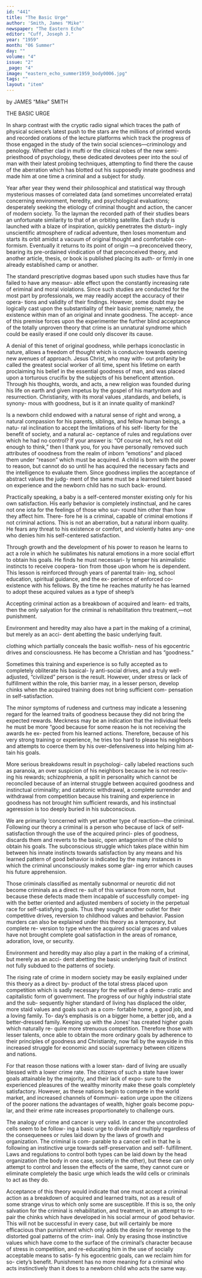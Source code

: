 ```yaml
---
id: "441"
title: "The Basic Urge"
author: 'Smith, James "Mike"'
newspaper: "The Eastern Echo"
editor: "Cuff, Joseph J."
year: "1959"
month: "06 Summer"
day: ""
volume: "4"
issue: "2"
_page: "4"
image: "eastern_echo_summer1959_body0006.jpg"
tags: ""
layout: "item"
---
```

by JAMES “Mike” SMITH

THE BASIC URGE

In sharp contrast with the cryptic radio signal
which traces the path of physical science’s latest
push to the stars are the millions of printed words
and recorded orations of the lecture platforms which
track the progress of those engaged in the study of
the twin social sciences—criminology and penology.
Whether clad in mufti or the clinical robes of the
new semi-priesthood of psychology, these dedicated
devotees peer into the soul of man with their latest
probing techniques, attempting to find there the
cause of the aberration which has blotted out his
supposedly innate goodness and made him at one
time a criminal and a subject for study.

Year after year they wend their philosophical
and statistical way through mysterious masses of
correlated data (and sometimes uncorrelated errata)
concerning environment, heredity, and psychological
evaluations; desperately seeking the etiology of
criminal thought and action, the cancer of modern
society. To the layman the recorded path of their
studies bears an unfortunate similarity to that of an
orbiting satellite. Each study is launched with a
blaze of inspiration, quickly penetrates the disturb-
ingly unscientific atmosphere of radical adventure,
then loses momentum and starts its orbit amidst a
vacuum of original thought and comfortable con-
formism. Eventually it returns to its point of origin
—a preconceived theory, bearing its pre-ordained
vindication of that preconceived theory, and another
article, thesis, or book is published placing its auth-
or firmly in one already established camp or another.

The standard prescriptive dogmas based upon
such studies have thus far failed to have any measur-
able effect upon the constantly increasing rate of
eriminal and moral violations. Since such studies
are conducted for the most part by professionals,
we may readily accept the accuracy of their opera-
tions and validity of their findings. However, some
doubt may be logically cast upon the substantiality
of their basic premise; namely, the existence within
man of an original and innate goodness. The accept-
ance of this premise forces upon the experimenter
the further blind acceptance of the totally unproven
theory that crime is an unnatural syndrome which
could be easily erased if one could only discover
its cause.

A denial of this tenet of original goodness, while
perhaps iconoclastic in nature, allows a freedom of
thought which is conducive towards opening new
avenues of approach. Jesus Christ, who may with-
out profanity be called the greatest social worker
of all time, spent his lifetime on earth proclaiming
his belief in the essential goodness of man, and was
placed upon a torturous crucifix by the subjects of
his beneficent attention. Through his thoughts,
words, and acts, a new religion was founded during
his life on earth and given impetus by the gospel of
his martyrdom and resurrection. Christianity, with
its moral values ,standards, and beliefs, is synony-
mous with goodness, but is it an innate quality of
mankind?

Is a newborn child endowed with a natural sense
of right and wrong, a natural compassion for his
parents, siblings, and fellow human beings, a natu-
ral inclination to accept the limitations of his self-
liberty for the benefit of society, and a natural ac-
ceptance of rules and regulations over which he
had no control? If your answer is: “Of course not,
he’s not old enough to think,” then I thank you, for
you have personally removed such attributes of
ooodness from the realm of inborn “emotions” and
placed them under “reason” which must be acquired.
A child is born with the power to reason, but cannot
do so until he has acquired the necessary facts and
the intelligence to evaluate them. Since goodness
implies the acceptance of abstract values the judg-
ment of the same must be a learned talent based on
experience and the newborn child has no such back-
eround.

Practically speaking, a baby is a self-centered
monster existing only for his own satisfaction. His
early behavior is completely instinctual, and he
cares not one iota for the feelings of those who sur-
round him other than how they affect him. There-
fore he is a criminal, capable of criminal emotions
if not criminal actions. This is not an aberration,
but a natural inborn quality. He fears any threat
to his existence or comfort, and violently hates any-
one who denies him his self-centered satisfaction.

Through growth and the development of his
power to reason he learns to act a role in which he
sublimates his natural emotions in a more social
effort to obtain his goals. He finds he must necessari-
ly temper his animalistic instincts to receive coopera-
tion from those upon whom he is dependent. This
lesson is reinforced through years of parental train-
ing, school education, spiritual guidance, and the ex-
perience of enforced co-existence with his fellows.
By the time he reaches maturity he has learned to
adopt these acquired values as a type of sheep’s

Accepting criminal action as a
breakbown of acquired and learn-
ed traits, then the only salyation
for the criminal is rehabilitation
thru treatment,—not punishment.

Environment and heredity may
also have a part in the making of
a criminal, but merely as an acci-
dent abetting the basic underlying
fault.

clothing which partially conceals the basic wolfish-
ness of his egocentric drives and consciousness. He
has become a Christian and has “goodness.”

Sometimes this training and experience is so
fully accepted as to completely obliterate his basical-
ly anti-social drives, and a truly well-adjusted,
“civilized” person is the result. However, under
stress or lack of fulfillment within the role, this
barrier may, in a lesser person, develop chinks when
the acquired training does not bring sufficient com-
pensation in self-satisfaction.

The minor symptoms of rudeness and curtness
may indicate a lessening regard for the learned traits
of goodness because they did not bring the expected
rewards. Meckness may be an indication that the
individual feels he must be more “good because for
some reason he is not receiving the awards he ex-
pected from his learned actions. Therefore, because
of his very strong training or experience, he tries too
hard to please his neighbors and attempts to coerce
them by his over-defensiveness into helping him at-
tain his goals.

More serious breakdowns result in psychologi-
cally labeled reactions such as paranoia, an over
suspicion of his neighbors because he is not reeciv-
ing his rewards; schizophrenia, a split in personality
which cannot be reconciled because of an internal
struggle between acquired goodness and instinctual
criminality; and catatonic withdrawal, a complete
surrender and withdrawal from competition because
his training and experience in goodness has not
brought him sufficient rewards, and his instinctual
ageression is too deeply buried in his subconscious.

We are primarily ‘concerned with yet another
type of reaction—the criminal. Following our theory
a criminal is a person who because of lack of self-
satisfaction through the use of the acquired princi-
ples of goodness, discards them and reverts to the
basic, open antagonism of the child to obtain his
goals. The subconscious struggle which takes place
within him between his innate instincts towards
satisfaction by any means and his learned pattern of
good behavior is indicated by the many instances in
which the criminal unconsciously makes some glar-
ing error which causes his future apprehension.

Those criminals classified as mentally subnormal
or neurotic did not become criminals as a direct re-
sult of this variance from norm, but because these
defects made them incapable of successfully compet-
ing with the better oriented and adjusted members
of society in the perpetual race for self-satisfying
goals. Thus they sought another outlet for their
competitive drives, reversion to childhood values
and behavior. Passion murders can also be explained
under this theory as a temporary, but complete re-
version to type when the acquired social graces and
values have not brought complete goal satisfaction
in the areas of romance, adoration, love, or security.

Environment and heredity may also play a part
in the making of a criminal, but merely as an acci-
dent abetting the basic underlying fault of instinct
not fully subdued to the patterns of society.

The rising rate of crime in modern society may
be easily explained under this theory as a direct by-
product of the total stress placed upon competition
which is sadly necessary for the welfare of a demo-
cratic and capitalistic form of government. The
progress of our highly industrial state and the sub-
sequently higher standard of living has displaced the
older, more staid values and goals such as a com-
fortable home, a good job, and a loving family. To-
day’s emphasis is on a bigger home, a better job,
and a better-dressed family. Keeping up with the
Jones’ has created higher goals which naturally re-
quire more strenuous competition. Therefore those
with lesser talents, once able to obtain the more
ordinary goals by adherence to their principles of
goodness and Christianity, now fall by the wayside
in this increased struggle for economic and social
supremacy between citizens and nations.

For that reason those nations with a lower stan-
dard of living are usually blessed with a lower crime
rate. The citizens of such a state have lower goals
attainable by the majority, and their lack of expo-
sure to the experienced pleasures of the wealthy
minority make these goals completely satisfactory.
However, as these nations begin to compete in the
world market, and increased channels of ¢ommuni-
eation urge upon the citizens of the poorer nations
the advantages of wealth, higher goals become popu-
lar, and their erime rate increases proportionately
to challenge ours.

The analogy of crime and cancer is very valid.
In cancer the uncontrolled cells seem to be follow-
ing a basic urge to divide and multiply regardless
of the consequenees or rules laid down by the laws
of growth and organization. The criminal is com-
parable to a cancer cell in that he is following an
instinctive urge towards self-preservation and self-
fulfillment. Laws and regulations to control both
types can be laid down by the head organization
(the body in one case, society in the other), but
these can only attempt to control and lessen the
effects of the same, they cannot cure or eliminate
completely the basic urge which leads the wild cells
or criminals to act as they do.

Acceptance of this theory would indicate that
one must accept a criminal action as a breakdown of
acquired and learned traits, not as a result of some
strange virus to which only some are susceptible.
If this is so, the only salvation for the criminal is
rehabilitation, and treatment, in an attempt to re-
pair the chinks which have developed in his social
armour of good behavior. This will not be successful
in every case, but will certainly be more efficacious
than punishment which only adds the desire for
revenge to the distorted goal patterns of the crim-
inal. Only by erasing those instinctive values which
have come to the surface of the criminal’s character
because of stress in competition, and re-educating
him in the use of socially acceptable means to satis-
fy his egocentric goals, can we reclaim him for so-
ciety’s benefit. Punishment has no more meaning
for a criminal who acts instinctively than it does to
a newborn child who acts the same way.
